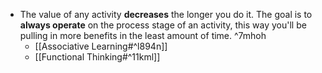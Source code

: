 - The value of any activity **decreases** the longer you do it. The goal is to **always operate** on the process stage of an activity, this way you'll be pulling in more benefits in the least amount of time. ^7mhoh
	- [[Associative Learning#^l894n]]
	- [[Functional Thinking#^11kml]]